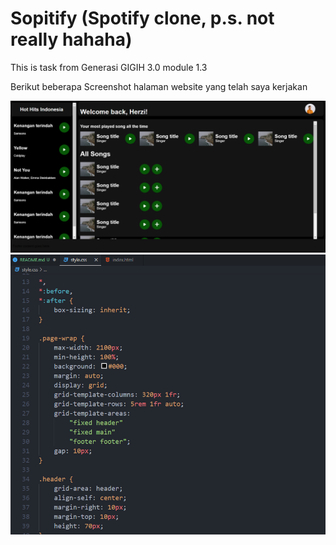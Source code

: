 # Sopitify (Spotify clone, p.s. not really hahaha)

This is task from Generasi GIGIH  3.0 module 1.3

Berikut beberapa Screenshot halaman website yang telah saya kerjakan

![Alt text](assets\images\screenshot1.png)
![Alt text](assets\images\screenshot2.png)
